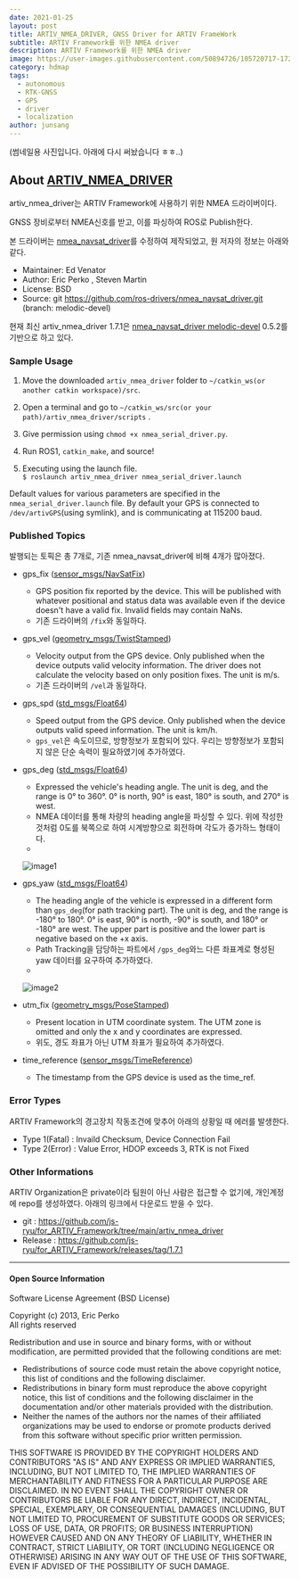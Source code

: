 ```yaml
---
date: 2021-01-25
layout: post
title: ARTIV_NMEA_DRIVER, GNSS Driver for ARTIV FrameWork
subtitle: ARTIV Framework를 위한 NMEA driver
description: ARTIV Framework를 위한 NMEA driver
image: https://user-images.githubusercontent.com/50894726/105720717-172c9500-5f67-11eb-8dcf-4c4389a86fe7.png
category: hdmap
tags:
  - autonomous
  - RTK-GNSS
  - GPS
  - driver
  - localization
author: junsang
---
```

(썸네일용 사진입니다. 아래에 다시 써놨습니다 ㅎㅎ..)

## About [ARTIV_NMEA_DRIVER](https://github.com/js-ryu/for_ARTIV_Framework/tree/main/artiv_nmea_driver)

artiv_nmea_driver는 ARTIV Framework에 사용하기 위한 NMEA 드라이버이다.

GNSS 장비로부터 NMEA신호를 받고, 이를 파싱하여 ROS로 Publish한다.

본 드라이버는 [nmea_navsat_driver](http://wiki.ros.org/nmea_navsat_driver)를 수정하여 제작되었고, 원 저자의 정보는 아래와 같다.

- Maintainer: Ed Venator <evenator AT gmail DOT com>
- Author: Eric Perko <eric AT ericperko DOT com>, Steven Martin
- License: BSD
- Source: git https://github.com/ros-drivers/nmea_navsat_driver.git (branch: melodic-devel)

현재 최신 artiv_nmea_driver 1.7.1은 [nmea_navsat_driver melodic-devel](https://github.com/ros-drivers/nmea_navsat_driver/tree/melodic-devel) 0.5.2를 기반으로 하고 있다.

### Sample Usage

1. Move the downloaded ```artiv_nmea_driver``` folder to ```~/catkin_ws(or another catkin workspace)/src```.

2. Open a terminal and go to ``~/catkin_ws/src(or your path)/artiv_nmea_driver/scripts`` .

3. Give permission using ```chmod +x nmea_serial_driver.py```.

4. Run ROS1, ```catkin_make```, and source!

5. Executing using the launch file.  
```$ roslaunch artiv_nmea_driver nmea_serial_driver.launch```

Default values for various parameters are specified in the ```nmea_serial_driver.launch``` file. By default your GPS is connected to ```/dev/artivGPS```(using symlink), and is communicating at 115200 baud.
  
### Published Topics

발행되는 토픽은 총 7개로, 기존 nmea_navsat_driver에 비해 4개가 많아졌다.

- gps_fix ([sensor_msgs/NavSatFix](http://docs.ros.org/en/api/sensor_msgs/html/msg/NavSatFix.html))
  - GPS position fix reported by the device. This will be published with whatever positional and status data was available even if the device doesn't have a valid fix. Invalid fields may contain NaNs.
  - 기존 드라이버의 ```/fix```와 동일하다.

- gps_vel ([geometry_msgs/TwistStamped](http://docs.ros.org/en/api/geometry_msgs/html/msg/TwistStamped.html))
  - Velocity output from the GPS device. Only published when the device outputs valid velocity information. The driver does not calculate the velocity based on only position fixes. The unit is m/s.
  - 기존 드라이버의 ```/vel```과 동일하다.

- gps_spd ([std_msgs/Float64](http://docs.ros.org/en/melodic/api/std_msgs/html/msg/Float64.html))
  - Speed output from the GPS device. Only published when the device outputs valid speed information. The unit is km/h.
  - ```gps_vel```은 속도이므로, 방향정보가 포함되어 있다. 우리는 방향정보가 포함되지 않은 단순 속력이 필요하였기에 추가하였다.

- gps_deg ([std_msgs/Float64](http://docs.ros.org/en/melodic/api/std_msgs/html/msg/Float64.html))
  - Expressed the vehicle's heading angle. The unit is deg, and the range is 0° to 360°. 0° is north, 90° is east, 180° is south, and 270° is west.
  - NMEA 데이터를 통해 차량의 heading angle을 파싱할 수 있다. 위에 작성한 것처럼 0도를 북쪽으로 하여 시계방향으로 회전하며 각도가 증가하느 형태이다.
  - 
  ![image1](https://user-images.githubusercontent.com/50894726/105725921-d8014280-5f6c-11eb-95c8-60c1cf3efa86.png)

- gps_yaw ([std_msgs/Float64](http://docs.ros.org/en/melodic/api/std_msgs/html/msg/Float64.html))
  - The heading angle of the vehicle is expressed in a different form than ```gps_deg```(for path tracking part). The unit is deg, and the range is -180° to 180°. 0° is east, 90° is north, -90° is south, and 180° or -180° are west. The upper part is positive and the lower part is negative based on the +x axis.
  - Path Tracking을 담당하는 파트에서 ```/gps_deg```와느 다른 좌표계로 형성된 yaw 데이터를 요구하여 추가하였다.
  - 
  ![image2](https://user-images.githubusercontent.com/50894726/105725929-db94c980-5f6c-11eb-98a5-ddf57a287681.png)

- utm_fix ([geometry_msgs/PoseStamped](http://docs.ros.org/en/melodic/api/geometry_msgs/html/msg/PoseStamped.html))
  - Present location in UTM coordinate system. The UTM zone is omitted and only the x and y coordinates are expressed.
  - 위도, 경도 좌표가 아닌 UTM 좌표가 필요하여 추가하였다.  
    
- time_reference ([sensor_msgs/TimeReference](http://docs.ros.org/en/melodic/api/sensor_msgs/html/msg/TimeReference.html))
  - The timestamp from the GPS device is used as the time_ref.
  
### Error Types

ARTIV Framework의 경고장치 작동조건에 맞추어 아래의 상황일 때 에러를 발생한다.

- Type 1(Fatal) : Invaild Checksum, Device Connection Fail
- Type 2(Error) : Value Error, HDOP exceeds 3, RTK is not Fixed

### Other Informations

ARTIV Organization은 private이라 팀원이 아닌 사람은 접근할 수 없기에, 개인계정에 repo를 생성하였다.
아래의 링크에서 다운로드 받을 수 있다.

- git : https://github.com/js-ryu/for_ARTIV_Framework/tree/main/artiv_nmea_driver
- Release : https://github.com/js-ryu/for_ARTIV_Framework/releases/tag/1.7.1

---------------------------------------------------------------------------------------------

#### Open Source Information
Software License Agreement (BSD License)

Copyright (c) 2013, Eric Perko  
All rights reserved

Redistribution and use in source and binary forms, with or without modification, are permitted provided that the following conditions are met:

- Redistributions of source code must retain the above copyright notice, this list of conditions and the following disclaimer.
- Redistributions in binary form must reproduce the above copyright notice, this list of conditions and the following disclaimer in the documentation and/or other materials provided with the distribution.
- Neither the names of the authors nor the names of their affiliated organizations may be used to endorse or promote products derived from this software without specific prior written permission.

THIS SOFTWARE IS PROVIDED BY THE COPYRIGHT HOLDERS AND CONTRIBUTORS "AS IS" AND ANY EXPRESS OR IMPLIED WARRANTIES, INCLUDING, BUT NOT LIMITED TO, THE IMPLIED WARRANTIES OF MERCHANTABILITY AND FITNESS FOR A PARTICULAR PURPOSE ARE DISCLAIMED. IN NO EVENT SHALL THE COPYRIGHT OWNER OR CONTRIBUTORS BE LIABLE FOR ANY DIRECT, INDIRECT, INCIDENTAL, SPECIAL, EXEMPLARY, OR CONSEQUENTIAL DAMAGES (INCLUDING, BUT NOT LIMITED TO, PROCUREMENT OF SUBSTITUTE GOODS OR SERVICES; LOSS OF USE, DATA, OR PROFITS; OR BUSINESS INTERRUPTION) HOWEVER CAUSED AND ON ANY THEORY OF LIABILITY, WHETHER IN CONTRACT, STRICT LIABILITY, OR TORT (INCLUDING NEGLIGENCE OR OTHERWISE) ARISING IN ANY WAY OUT OF THE USE OF THIS SOFTWARE, EVEN IF ADVISED OF THE POSSIBILITY OF SUCH DAMAGE.
